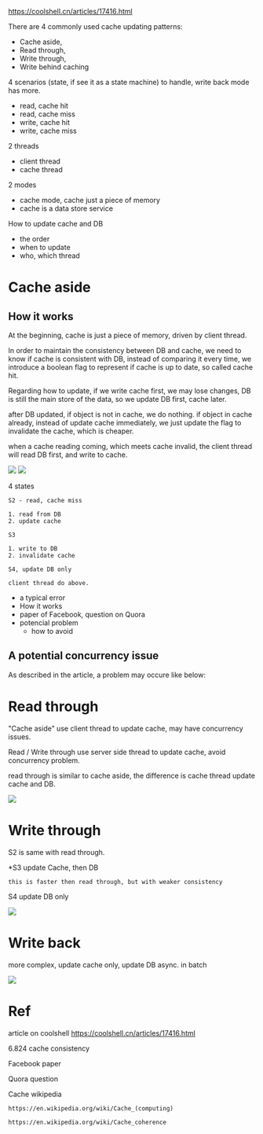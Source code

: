 https://coolshell.cn/articles/17416.html

There are 4 commonly used cache updating patterns:

* Cache aside, 
* Read through, 
* Write through, 
* Write behind caching

4 scenarios (state, if see it as a state machine) to handle, write back mode has more.

* read, cache hit
* read, cache miss
* write, cache hit
* write, cache miss

2 threads

* client thread
* cache thread

2 modes

* cache mode, cache just a piece of memory
* cache is a data store service

How to update cache and DB

* the order
* when to update
* who, which thread

# Cache aside

## How it works

At the beginning, cache is just a piece of memory, driven by client thread.

In order to maintain the consistency between DB and cache, we need to know if cache is consistent with DB, instead of comparing it every time, we introduce a boolean flag to represent if cache is up to date, so called cache hit.

Regarding how to update, if we write cache first, we may lose changes, DB is still the main store of the data, so we update DB first, cache later.

after DB updated, if object is not in cache, we do nothing. if object in cache already, instead of update cache immediately, we just update the flag to invalidate the cache, which is cheaper.

when a cache reading coming, which meets cache invalid, the client thread will read DB first, and write to cache.


![](img/cache_aside.png)
![](img/cache_aside2.png)

4 states

    S2 - read, cache miss

    1. read from DB
    2. update cache

    S3

    1. write to DB
    2. invalidate cache

    S4, update DB only

    client thread do above.

* a typical error
* How it works
* paper of Facebook, question on Quora
* potencial problem
    - how to avoid

## A potential concurrency issue

As described in the article, a problem may occure like below:



# Read through

"Cache aside" use client thread to update cache, may have concurrency issues.

Read / Write through use server side thread to update cache, avoid concurrency problem.

read through is similar to cache aside, the difference is cache thread update cache and DB.

![](img/read-through.png)

# Write through

S2 is same with read through.

*S3 update Cache, then DB

    this is faster then read through, but with weaker consistency

S4 update DB only

![](img/write_through.png)

# Write back

more complex, update cache only, update DB async. in batch

![](img/write_back.png)


# Ref

article on coolshell https://coolshell.cn/articles/17416.html

6.824 cache consistency

Facebook paper

Quora question

Cache wikipedia

    https://en.wikipedia.org/wiki/Cache_(computing)

    https://en.wikipedia.org/wiki/Cache_coherence